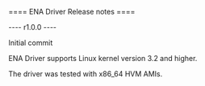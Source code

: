 ==== ENA Driver Release notes ====



---- r1.0.0 ----

Initial commit

ENA Driver supports Linux kernel version 3.2 and higher.

The driver was tested with x86_64 HVM AMIs.
